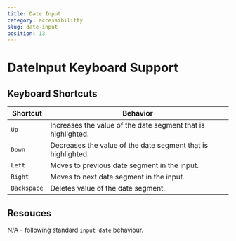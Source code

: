 ```yaml
---
title: Date Input
category: accessibilitty
slug: date-input
position: 13
---
```

# DateInput Keyboard Support

## Keyboard Shortcuts

| Shortcut | Behavior |
|----------|----------|
| `Up` | Increases the value of the date segment that is highlighted. |
| `Down` | Decreases the value of the date segment that is highlighted. |
| `Left` | Moves to previous date segment in the input. |
| `Right` | Moves to next date segment in the input. |
| `Backspace` | Deletes value of the date segment. |

## Resouces

N/A - following standard `input date` behaviour.
